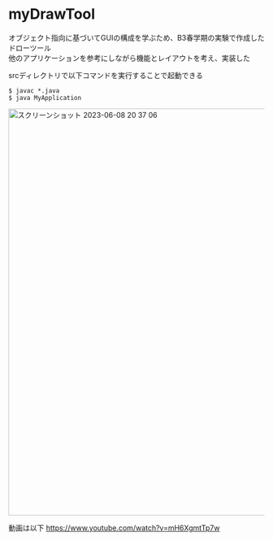 # myDrawTool
オブジェクト指向に基づいてGUIの構成を学ぶため、B3春学期の実験で作成したドローツール  
他のアプリケーションを参考にしながら機能とレイアウトを考え、実装した
  
srcディレクトリで以下コマンドを実行することで起動できる  
```
$ javac *.java
$ java MyApplication 
```

<img width="800" alt="スクリーンショット 2023-06-08 20 37 06" src="https://github.com/koki-ns/myDrawTool/assets/94159543/3b84c1ef-4ad8-4b57-85f0-62da3b4becc7">

動画は以下
https://www.youtube.com/watch?v=mH6XgmtTp7w
